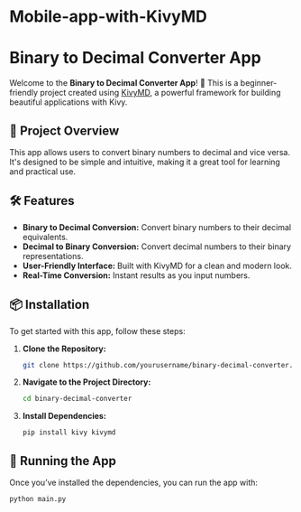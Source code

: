 # Mobile-app-with-KivyMD
# Binary to Decimal Converter App

Welcome to the **Binary to Decimal Converter App**! 🎉 This is a beginner-friendly project created using [KivyMD](https://kivymd.readthedocs.io/en/latest/), a powerful framework for building beautiful applications with Kivy.

## 🚀 Project Overview

This app allows users to convert binary numbers to decimal and vice versa. It's designed to be simple and intuitive, making it a great tool for learning and practical use.

## 🛠️ Features

- **Binary to Decimal Conversion:** Convert binary numbers to their decimal equivalents.
- **Decimal to Binary Conversion:** Convert decimal numbers to their binary representations.
- **User-Friendly Interface:** Built with KivyMD for a clean and modern look.
- **Real-Time Conversion:** Instant results as you input numbers.

## 📦 Installation

To get started with this app, follow these steps:

1. **Clone the Repository:**
    ```bash
    git clone https://github.com/yourusername/binary-decimal-converter.git
    ```
2. **Navigate to the Project Directory:**
    ```bash
    cd binary-decimal-converter
    ```
3. **Install Dependencies:**
    ```bash
    pip install kivy kivymd
    ```

## 🚀 Running the App

Once you’ve installed the dependencies, you can run the app with:

```bash
python main.py

